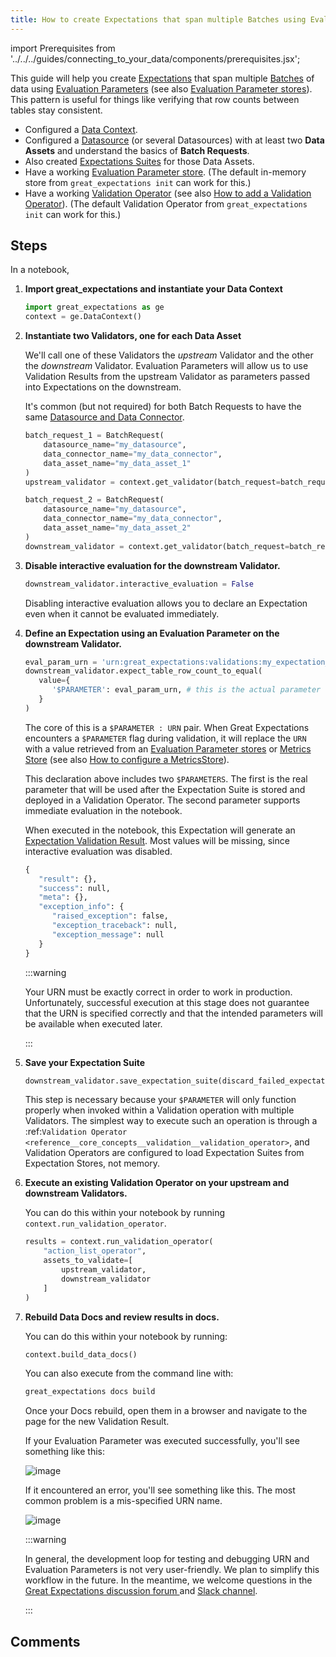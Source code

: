```yaml
---
title: How to create Expectations that span multiple Batches using Evaluation Parameters
---
```


import Prerequisites from '../../../guides/connecting_to_your_data/components/prerequisites.jsx';

This guide will help you create [Expectations](../../../reference/expectations/expectations) that span multiple [Batches](../../../reference/dividing-data-assets-into-batches) of data using [Evaluation Parameters](../../../reference/evaluation-parameters) (see also [Evaluation Parameter stores](../../../reference/data-context#evaluation-parameter-stores)). This pattern is useful for things like verifying that row counts between tables stay consistent.

<Prerequisites>

- Configured a [Data Context](../../../tutorials/getting_started/initialize-a-data-context.md).
- Configured a [Datasource](../../../reference/datasources) (or several Datasources) with at least two **Data Assets** and understand the basics of **Batch Requests**.
- Also created [Expectations Suites](../../../tutorials/getting_started/create-your-first-expectations.md) for those Data Assets.
- Have a working [Evaluation Parameter store](../../../reference/data-context#evaluation-parameter-stores). (The default in-memory store from ``great_expectations init`` can work for this.)
- Have a working [Validation Operator](../../../reference/checkpoints-and-actions) (see also [How to add a Validation Operator](../../../guides/validation/how-to-add-a-validation-operator)). (The default Validation Operator from ``great_expectations init`` can work for this.)

</Prerequisites>

Steps
-----

In a notebook,

1. **Import great_expectations and instantiate your Data Context**
   ```python
   import great_expectations as ge
   context = ge.DataContext()
   ```

2. **Instantiate two Validators, one for each Data Asset**

    We'll call one of these Validators the *upstream* Validator and the other the *downstream* Validator. Evaluation Parameters will allow us to use Validation Results from the upstream Validator as parameters passed into Expectations on the downstream.

    It's common (but not required) for both Batch Requests to have the same [Datasource and Data Connector](../../../reference/datasources).

    ```python
    batch_request_1 = BatchRequest(
        datasource_name="my_datasource",
        data_connector_name="my_data_connector",
        data_asset_name="my_data_asset_1"
    )
    upstream_validator = context.get_validator(batch_request=batch_request_1, expectation_suite_name="my_expectation_suite_1")

    batch_request_2 = BatchRequest(
        datasource_name="my_datasource",
        data_connector_name="my_data_connector",
        data_asset_name="my_data_asset_2"
    )
    downstream_validator = context.get_validator(batch_request=batch_request_2, expectation_suite_name="my_expectation_suite_2")
    ```

3. **Disable interactive evaluation for the downstream Validator.**

    ```python
    downstream_validator.interactive_evaluation = False
    ```
    Disabling interactive evaluation allows you to declare an Expectation even when it cannot be evaluated immediately.

4. **Define an Expectation using an Evaluation Parameter on the downstream Validator.**

   ```python
   eval_param_urn = 'urn:great_expectations:validations:my_expectation_suite_1:expect_table_row_count_to_be_between.result.observed_value'
   downstream_validator.expect_table_row_count_to_equal(
      value={
         '$PARAMETER': eval_param_urn, # this is the actual parameter we're going to use in the validation
      }
   )
   ```

   The core of this is a ``$PARAMETER : URN`` pair. When Great Expectations encounters a ``$PARAMETER`` flag during validation, it will replace the ``URN`` with a value retrieved from an [Evaluation Parameter stores](../../../reference/data-context#evaluation-parameter-stores) or [Metrics Store](../../../reference/metrics) (see also [How to configure a MetricsStore](../../../guides/setup/configuring-metadata-stores/how-to-configure-a-metricsstore)).

   This declaration above includes two ``$PARAMETERS``. The first is the real parameter that will be used after the Expectation Suite is stored and deployed in a Validation Operator. The second parameter supports immediate evaluation in the notebook.

   When executed in the notebook, this Expectation will generate an [Expectation Validation Result](../../../reference/validation). Most values will be missing, since interactive evaluation was disabled.

   ```python
   {
      "result": {},
      "success": null,
      "meta": {},
      "exception_info": {
         "raised_exception": false,
         "exception_traceback": null,
         "exception_message": null
      }
   }
    ```

   :::warning

   Your URN must be exactly correct in order to work in production. Unfortunately, successful execution at this stage does not guarantee that the URN is specified correctly and that the intended parameters will be available when executed later.

   :::

5. **Save your Expectation Suite**

    ```python
    downstream_validator.save_expectation_suite(discard_failed_expectations=False)
    ```

    This step is necessary because your ``$PARAMETER`` will only function properly when invoked within a Validation operation with multiple Validators. The simplest way to execute such an operation is through a :ref:`Validation Operator <reference__core_concepts__validation__validation_operator>`, and Validation Operators are configured to load Expectation Suites from Expectation Stores, not memory.

6. **Execute an existing Validation Operator on your upstream and downstream Validators.**

    You can do this within your notebook by running ``context.run_validation_operator``.

    ```python
    results = context.run_validation_operator(
        "action_list_operator",
        assets_to_validate=[
            upstream_validator,
            downstream_validator
        ]
    )
    ```

7. **Rebuild Data Docs and review results in docs.**

    You can do this within your notebook by running:

    ```python
    context.build_data_docs()
    ```

    You can also execute from the command line with:

    ```bash
    great_expectations docs build
    ```

    Once your Docs rebuild, open them in a browser and navigate to the page for the new Validation Result.

    If your Evaluation Parameter was executed successfully, you'll see something like this:

    ![image](../../../../docs/images/evaluation_parameter_success.png)

    If it encountered an error, you'll see something like this. The most common problem is a mis-specified URN name.

    ![image](../../../../docs/images/evaluation_parameter_error.png)

   :::warning

   In general, the development loop for testing and debugging URN and Evaluation Parameters is not very user-friendly. We plan to simplify this workflow in the future. In the meantime, we welcome questions in the [Great Expectations discussion forum ](https://discuss.great_expectations.io) and [Slack channel](https://greatexpectations.io/slack).

   :::

Comments
--------
